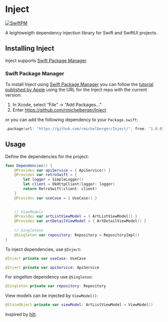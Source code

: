 # Inject

[![SwiftPM](https://img.shields.io/badge/SPM-supported-DE5C43.svg?style=flat)](https://swift.org/package-manager/) 

A leightweigth dependency injection library for Swift and SwiftUI projects.


## Installing Inject
Inject supports [Swift Package Manager](https://www.swift.org/package-manager/).

### Swift Package Manager

To install Inject using [Swift Package Manager](https://github.com/apple/swift-package-manager) you can follow the [tutorial published by Apple](https://developer.apple.com/documentation/xcode/adding_package_dependencies_to_your_app) using the URL for the Inject repo with the current version:

1. In Xcode, select “File” → “Add Packages...”
1. Enter https://github.com/rmichelberger/Inject

or you can add the following dependency to your `Package.swift`:

```swift
.package(url: "https://github.com/rmichelberger/Inject/", from: "1.0.0")
```

## Usage

Define the dependencies for the project:

```swift
func Dependencies() {    
    @Provides var apiService = { ApiService() }
    @Provides var retroSwift = {
        let logger = SimpleLogger()
        let client = OkHttpClient(logger: logger)
        return RetroSwift(client: client)
    }
    @Provides var useCase = { UseCase() }
        

    // ViewModels
    @Provides var artListViewModel = { ArtListViewModel() }
    @Provides var artDetailViewModel = { ArtDetailViewModel() }
    
    // Singletons
    @Singleton var repository: Repository = RepositoryImpl()
}
```


To inject dependencies, use `@Inject`:

```swift
@Inject private var useCase: UseCase
```
```swift
@Inject private var apiService: ApiService
```
For singelton dependency use `@Singleton`:
```swift
@Singleton private var repository: Repository
```
View models can be injected by `ViewModel()`:
```swift
@StateObject private var viewModel: ArtListViewModel = ViewModel()
```


Inspired by [hilt](https://dagger.dev/hilt/).


